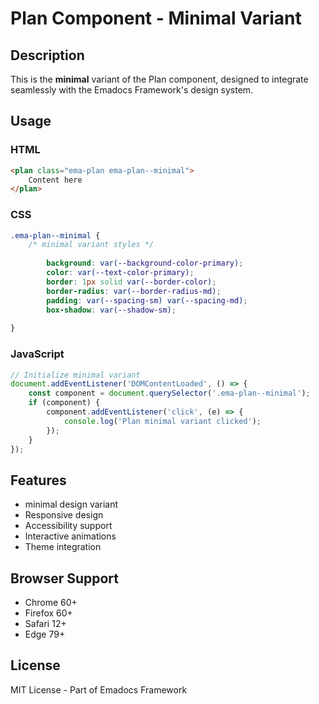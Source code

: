 # Plan Component - Minimal Variant

## Description
This is the **minimal** variant of the Plan component, designed to integrate seamlessly with the Emadocs Framework's design system.

## Usage

### HTML
```html
<plan class="ema-plan ema-plan--minimal">
    Content here
</plan>
```

### CSS
```css
.ema-plan--minimal {
    /* minimal variant styles */
    
        background: var(--background-color-primary);
        color: var(--text-color-primary);
        border: 1px solid var(--border-color);
        border-radius: var(--border-radius-md);
        padding: var(--spacing-sm) var(--spacing-md);
        box-shadow: var(--shadow-sm);
    
}
```

### JavaScript
```javascript
// Initialize minimal variant
document.addEventListener('DOMContentLoaded', () => {
    const component = document.querySelector('.ema-plan--minimal');
    if (component) {
        component.addEventListener('click', (e) => {
            console.log('Plan minimal variant clicked');
        });
    }
});
```

## Features
- minimal design variant
- Responsive design
- Accessibility support
- Interactive animations
- Theme integration

## Browser Support
- Chrome 60+
- Firefox 60+
- Safari 12+
- Edge 79+

## License
MIT License - Part of Emadocs Framework
